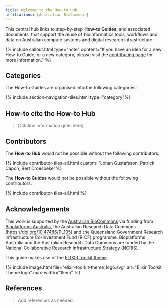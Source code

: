 ```yaml
---
title: Welcome to the How-to Hub
affiliations: [Australian BioCommons]
---
```



This central hub links to step-by-step **How-to Guides**, and associated documents, that support the reuse of bioinformatics tools, workflows and data on Australian compute systems and digital research infrastructure.

{% include callout.html type="note" content="If you have an idea for a new How-to Guide, or a new category, please visit the [contributing page](contributing) for more information." %}


## Categories

The How-to Guides are organised into the following categories:

{% include section-navigation-tiles.html type="category"%}


## How-to cite the How-to Hub

> [Citation information goes here]


## Contributors

The **How-to Hub** would not be possible without the following contributors:

{% include contributor-tiles-all.html custom="Johan Gustafsson, Patrick Capon, Bert Droesbeke"%}

The **How-to Guides** would not be possible without the following contributors:

{% include contributor-tiles-all.html %}


## Acknowledgements

This work is supported by the [Australian BioCommons](https://www.biocommons.org.au/) via funding from [Bioplatforms Australia](https://bioplatforms.com/), the Australian Research Data Commons (https://doi.org/10.47486/PL105) and the Queensland Government Research Infrastructure Co-investment Fund (RICF) programme. Bioplatforms Australia and the Australian Research Data Commons are funded by the National Collaborative Research Infrastructure Strategy (NCRIS).

This guide makes use of the [ELIXIR toolkit theme](https://github.com/ELIXIR-Belgium/elixir-toolkit-theme)

{% include image.html file="elixir-toolkit-theme_logo.svg" alt="Elixir Toolkit Theme logo" max-width="15em" %}

## References

> Add references as needed.
 
